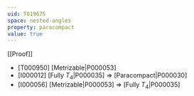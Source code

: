 ```yaml
---
uid: T019675
space: nested-angles
property: paracompact
value: true
---
```

[[Proof]]

* [T000950] [Metrizable|P000053]
* [I000012] [Fully $T_4$|P000035] => [Paracompact|P000030]
* [I000056] [Metrizable|P000053] => [Fully $T_4$|P000035]

